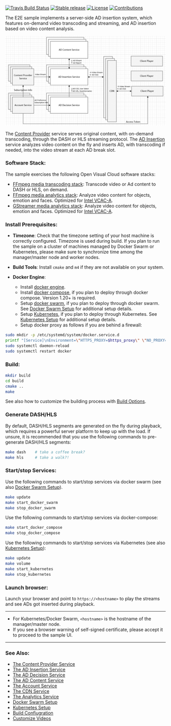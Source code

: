 [![Travis Build Status](https://travis-ci.com/OpenVisualCloud/Ad-Insertion-Sample.svg?branch=master)](https://travis-ci.com/OpenVisualCloud/Ad-Insertion-Sample)
[![Stable release](https://img.shields.io/badge/latest_release-v1.0-green.svg)](https://github.com/OpenVisualCloud/Ad-Insertion-Sample/releases/tag/v1.0)
[![License](https://img.shields.io/badge/license-BSD_3_Clause-green.svg)](https://github.com/OpenVisualCloud/Ad-Insertion-Sample/blob/master/LICENSE)
[![Contributions](https://img.shields.io/badge/contributions-welcome-blue.svg)](https://github.com/OpenVisualCloud/Ad-Insertion-Sample/wiki)

The E2E sample implements a server-side AD insertion system, which features on-demand video transcoding and streaming, and AD insertion based on video content analysis.

<img src="doc/overall-arch.png" width="800">

The [Content Provider](content-provider/README.md) service serves original content, with on-demand transcoding, through the DASH or HLS streaming protocol. The [AD Insertion](ad-insertion/README.md) service analyzes video content on the fly and inserts AD, with transcoding if needed, into the video stream at each AD break slot.   

### Software Stack: 

The sample exercises the following Open Visual Cloud software stacks:  

- [FFmpeg media transcoding stack](https://github.com/OpenVisualCloud/Dockerfiles/tree/master/Xeon/ubuntu-18.04/media/ffmpeg): Transcode video or Ad content to DASH or HLS, on demand.   
- [FFmpeg media analytics stack](https://github.com/OpenVisualCloud/Dockerfiles/tree/master/Xeon/ubuntu-18.04/analytics/ffmpeg): Analyze video content for objects, emotion and faces. Optimized for [Intel VCAC-A](https://github.com/OpenVisualCloud/Dockerfiles/tree/master/VCAC-A/ubuntu-18.04/analytics/ffmpeg).  
- [GStreamer media analytics stack](https://github.com/OpenVisualCloud/Dockerfiles/tree/master/Xeon/ubuntu-18.04/analytics/gst): Analyze video content for objects, emotion and faces. Optimized for [Intel VCAC-A](https://github.com/OpenVisualCloud/Dockerfiles/tree/master/VCAC-A/ubuntu-18.04/analytics/gst).  

### Install Prerequisites:

- **Timezone**: Check that the timezone setting of your host machine is correctly configured. Timezone is used during build. If you plan to run the sample on a cluster of machines managed by Docker Swarm or Kubernetes, please make sure to synchronize time among the manager/master node and worker nodes.    

- **Build Tools**: Install `cmake` and `m4` if they are not available on your system.        

- **Docker Engine**:        
  - Install [docker engine](https://docs.docker.com/install).     
  - Install [docker compose](https://docs.docker.com/compose/install), if you plan to deploy through docker compose. Version 1.20+ is required.    
  - Setup [docker swarm](https://docs.docker.com/engine/swarm), if you plan to deploy through docker swarm. See [Docker Swarm Setup](deployment/docker-swarm/README.md) for additional setup details.  
  - Setup [Kubernetes](https://kubernetes.io/docs/setup), if you plan to deploy through Kubernetes. See [Kubernetes Setup](deployment/kubernetes/README.md) for additional setup details.     
  - Setup docker proxy as follows if you are behind a firewall:   

```bash
sudo mkdir -p /etc/systemd/system/docker.service.d       
printf "[Service]\nEnvironment=\"HTTPS_PROXY=$https_proxy\" \"NO_PROXY=$no_proxy\"\n" | sudo tee /etc/systemd/system/docker.service.d/proxy.conf       
sudo systemctl daemon-reload          
sudo systemctl restart docker     
```

### Build: 

```bash
mkdir build    
cd build     
cmake ..    
make     
```
See also how to customize the building process with [Build Options](doc/cmake.md).

### Generate DASH/HLS

By default, DASH/HLS segments are generated on the fly during playback, which requires a powerful server platform to keep up with the load. If unsure, it is recommended that you use the following commands to pre-generate DASH/HLS segments:

```bash
make dash    # take a coffee break?        
make hls     # take a walk?!      
```

### Start/stop Services:

Use the following commands to start/stop services via docker swarm (see also [Docker Swarm Setup](deployment/docker-swarm/README.md)).    

```bash
make update
make start_docker_swarm      
make stop_docker_swarm      
```

Use the following commands to start/stop services via docker-compose:        

```bash
make start_docker_compose      
make stop_docker_compose      
```

Use the following commands to start/stop services via Kubernetes (see also [Kubernetes Setup](deployment/kubernetes/README.md)):        

```bash
make update
make volume
make start_kubernetes      
make stop_kubernetes      
```

### Launch browser:

Launch your browser and point to `https://<hostname>` to play the streams and see ADs got inserted during playback. 

---

- For Kubernetes/Docker Swarm, `<hostname>` is the hostname of the manager/master node.
- If you see a browser warning of self-signed certificate, please accept it to proceed to the sample UI.

---

### See Also:

- [The Content Provider Service](content-provider/README.md)  
- [The AD Insertion Service](ad-insertion/README.md)  
- [The AD Decision Service](ad-content/ad-decision/README.md)  
- [The AD Content Service](ad-content/README.md)  
- [The Account Service](account/README.md) 
- [The CDN Service](cdn/README.md) 
- [The Analytics Service](ad-insertion/analytics/README.md) 
- [Docker Swarm Setup](deployment/docker-swarm/README.md)  
- [Kubernetes Setup](deployment/kubernetes/README.md)  
- [Build Confiugration](doc/cmake.md)   
- [Customize Videos](doc/customize.md)   
